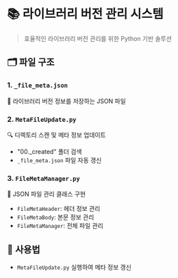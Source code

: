 # 📚 라이브러리 버전 관리 시스템

> 효율적인 라이브러리 버전 관리를 위한 Python 기반 솔루션

## 🗂 파일 구조

### 1. `_file_meta.json`
   📄 라이브러리 버전 정보를 저장하는 JSON 파일

### 2. `MetaFileUpdate.py`
   🔍 디렉토리 스캔 및 메타 정보 업데이트
   - "00._created" 폴더 검색
   - `_file_meta.json` 파일 자동 갱신

### 3. `FileMetaManager.py`
   🔧 JSON 파일 관리 클래스 구현
   - `FileMetaHeader`: 헤더 정보 관리
   - `FileMetaBody`: 본문 정보 관리
   - `FileMetaManager`: 전체 파일 관리   

## 🚀 사용법
   - `MetaFileUpdate.py` 실행하여 메타 정보 갱신


